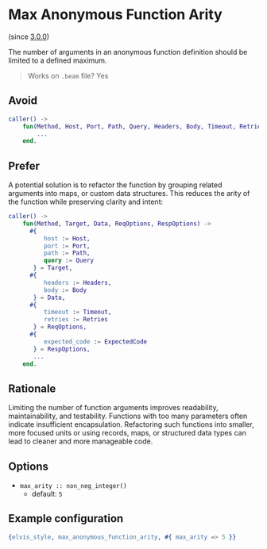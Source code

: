 # Max Anonymous Function Arity

(since [3.0.0](https://github.com/inaka/elvis_core/releases/tag/3.0.0))

The number of arguments in an anonymous function definition should be limited to a defined maximum.

> Works on `.beam` file? Yes

## Avoid

```erlang
caller() ->
    fun(Method, Host, Port, Path, Query, Headers, Body, Timeout, Retries, ExpectedCode) ->
        ...
    end.
```

## Prefer

A potential solution is to refactor the function by grouping related arguments into maps, or
custom data structures. This reduces the arity of the function while preserving clarity and intent:

```erlang
caller() ->
    fun(Method, Target, Data, ReqOptions, RespOptions) ->
      #{
          host := Host,
          port := Port,
          path := Path,
          query := Query
       } = Target,
      #{
          headers := Headers,
          body := Body
       } = Data,
      #{
          timeout := Timeout,
          retries := Retries
       } = ReqOptions,
      #{
          expected_code := ExpectedCode
       } = RespOptions,
       ...
    end.
```

## Rationale

Limiting the number of function arguments improves readability, maintainability, and testability.
Functions with too many parameters often indicate insufficient encapsulation. Refactoring such
functions into smaller, more focused units or using records, maps, or structured data types can
lead to cleaner and more manageable code.

## Options

- `max_arity :: non_neg_integer()`
  - default: `5`

## Example configuration

```erlang
{elvis_style, max_anonymous_function_arity, #{ max_arity => 5 }}
```
